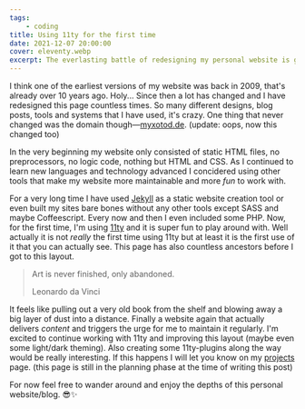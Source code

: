 ```yaml
---
tags: 
    - coding
title: Using 11ty for the first time
date: 2021-12-07 20:00:00
cover: eleventy.webp
excerpt: The everlasting battle of redesigning my personal website is getting really out of hand. Over the past few years I tried a lot of different approaches but none of them seemed to work—until now
---
```


I think one of the earliest versions of my website was back in 2009, that's already over 10 years ago. Holy... Since then a lot has changed and I have redesigned this page countless times. So many different designs, blog posts, tools and systems that I have used, it's crazy. One thing that never changed was the domain though&mdash;[myxotod.de](http://myxotod.de). (update: oops, now this changed too)

In the very beginning my website only consisted of static HTML files, no preprocessors, no logic code, nothing but HTML and CSS. As I continued to learn new languages and technology advanced I concidered using other tools that make my website more maintainable and more *fun* to work with.

For a very long time I have used [Jekyll](https://jekyllrb.com) as a static website creation tool or even built my sites bare bones without any other tools except SASS and maybe Coffeescript. Every now and then I even included some PHP. Now, for the first time, I'm using [11ty](https://11ty.dev) and it is super fun to play around with. Well actually it is not *really* the first time using 11ty but at least it is the first use of it that you can actually see. This page has also countless ancestors before I got to this layout.

> Art is never finished, only abandoned.
>
> Leonardo da Vinci

It feels like pulling out a very old book from the shelf and blowing away a big layer of dust into a distance. Finally a website again that actually delivers *content* and triggers the urge for me to maintain it regularly. I'm excited to continue working with 11ty and improving this layout (maybe even some light/dark theming). Also creating some 11ty-plugins along the way would be really interesting. If this happens I will let you know on my [projects](/projects) page. (this page is still in the planning phase at the time of writing this post)

For now feel free to wander around and enjoy the depths of this personal website/blog. 😎✨